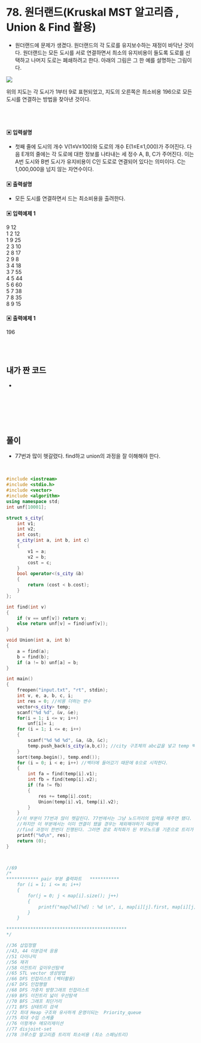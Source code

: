# 78. 원더랜드(Kruskal MST 알고리즘 , Union & Find 활용)

* 원더랜드에 문제가 생겼다. 원더랜드의 각 도로를 유지보수하는 재정이 바닥난 것이다.
원더랜드는 모든 도시를 서로 연결하면서 최소의 유지비용이 들도록 도로를 선택하고 나머지 도로는 폐쇄하려고 한다. 
아래의 그림은 그 한 예를 설명하는 그림이다.


![](https://github.com/MinsoftK/c-Algorithm_Q/blob/master/img/78.png?raw=true)

위의 지도는 각 도시가 1부터 9로 표현되었고, 지도의 오른쪽은 최소비용 196으로 모든 도시를 연결하는 방법을 찾아낸 것이다.



<br/>
<br/>

#### ▣ 입력설명

* 첫째 줄에 도시의 개수 V(1≤V≤100)와 도로의 개수 E(1≤E≤1,000)가 주어진다. 다음 E개의 줄에는 각 도로에 대한 정보를 나타내는 세 정수 A, B, C가 주어진다. 이는 A번 도시와 B번 도시가 유지비용이 C인 도로로 연결되어 있다는 의미이다. C는 1,000,000을 넘지 않는 자연수이다.


#### ▣ 출력설명

* 모든 도시를 연결하면서 드는 최소비용을 출려한다.



#### ▣ 입력예제 1
9 12  
1 2 12  
1 9 25  
2 3 10  
2 8 17  
2 9 8  
3 4 18  
3 7 55  
4 5 44  
5 6 60  
5 7 38  
7 8 35  
8 9 15  




#### ▣ 출력예제 1
196


<br/>
<br/>


## 내가 짠 코드
* 

<br/>

```c++


```


<br><br> 

## 풀이
* 77번과 많이 헷갈렸다. find하고 union의 과정을 잘 이해해야 한다.

<br/>

```c++
#include <iostream>
#include <stdio.h>
#include <vector>
#include <algorithm>
using namespace std;
int unf[10001];

struct s_city{
	int v1;
	int v2;
	int cost;
	s_city(int a, int b, int c)
	{
		v1 = a;
		v2 = b;
		cost = c;
	}
	bool operator<(s_city &b)
	{
		return (cost < b.cost);	
	}
};

int find(int v)
{
	if (v == unf[v]) return v;
	else return unf[v] = find(unf[v]);
}

void Union(int a, int b)
{
	a = find(a);
	b = find(b);
	if (a != b) unf[a] = b;
}

int main()
{
	freopen("input.txt", "rt", stdin);
	int v, e, a, b, c, i;
	int res = 0; //비용 더하는 변수 
	vector<s_city> temp;
	scanf("%d %d", &v, &e);
	for(i = 1; i <= v; i++)
		unf[i]= i;
	for (i = 1; i <= e; i++)
	{
		scanf("%d %d %d", &a, &b, &c);
		temp.push_back(s_city(a,b,c)); //city 구조체의 abc값을 넣고 temp 벡터에 push		 
	}
	sort(temp.begin(), temp.end());
	for (i = 0; i < e; i++) //벡터에 들어갔기 때문에 0으로 시작한다. 
	{
		int fa = find(temp[i].v1);
		int fb = find(temp[i].v2);
		if (fa != fb)
		{
			res += temp[i].cost;
			Union(temp[i].v1, temp[i].v2); 
		}
	}
	//이 부분이 77번과 많이 헷갈린다. 77번에서는 그냥 노드끼리의 입력을 해주면 됐다. 
	//하지만 이 부분에서는 이미 연결이 됐을 경우는 제외해야하기 때문에
	//find 과정이 한번더 진행된다. 그러면 경로 최적화가 된 부모노드를 기준으로 트리가 형성 
	printf("%d\n", res);
	return (0); 
}



//69
/*
************ pair 부분 출력파트   ***********
 	for (i = 1; i <= m; i++)
	{
		for(j = 0; j < map[i].size(); j++)
		{
			printf("map[%d][%d] : %d \n", i, map[i][j].first, map[i][j].second);
		}
	}

*********************************************
*/

//36 삽입정렬 
//43, 44 이분검색 응용 
//51 다이나믹 
//56 재귀
//58 이진트리 깊이우선탐색 
//65 STL vector 생성방법 
//66 DFS 인접리스트 (벡터활용) 
//67 DFS 인접행렬 
//68 DFS 가중치 방향그래프 인접리스트 
//69 BFS 이진트리 넓이 우선탐색 
//70 BFS 그래프 최단거리 
//71 BFS 상태트리 검색 
//72 최대 Heap 구조와 유사하게 운영이되는  Priority_queue
//75 최대 수입 스케쥴
//76 이항계수 메모리제이션 
//77 disjoint-set
//78 크루스칼 알고리즘 트리의 최소비용 (최소 스패닝트리)
```
